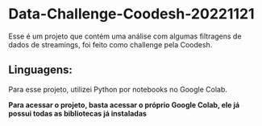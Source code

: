 # Data-Challenge-Coodesh-20221121

Esse é um projeto que contém uma análise com algumas filtragens de dados de streamings, foi feito como challenge pela Coodesh.

## Linguagens:

Para esse projeto, utilizei Python por notebooks no Google Colab.

**Para acessar o projeto, basta acessar o próprio Google Colab, ele já possui todas as bibliotecas já instaladas**
